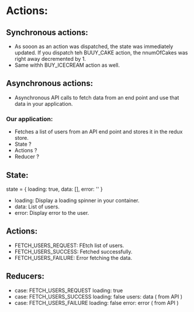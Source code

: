 # Actions:

## Synchronous actions:
- As sooon as an action was dispatched, the state was immediately updated. If you dispatch teh BUUY_CAKE action, the nnumOfCakes was right away decremented by 1.
- Same withh BUY_ICECREAM action as well.

## Asynchronous actions:
- Asynchronous API calls to fetch data from an end point and use that data in your application.

### Our application:
- Fetches a list of users from an API end point and stores it in the redux store.
- State ?
- Actions ?
- Reducer ?

## State:
state =  {
    loading: true,
    data: [],
    error: ''
}
- loading: Display a loading spinner in your container. 
- data: List of users.
- error: Display error to the user.

## Actions:
- FETCH_USERS_REQUEST: FEtch list of users.
- FETCH_USERS_SUCCESS: Fetched successfully.
- FETCH_USERS_FAILURE: Error fetching the data.

## Reducers:
- case: FETCH_USERS_REQUEST
        loading: true
- case: FETCH_USERS_SUCCESS
        loading: false
        users: data ( from API )
- case: FETCH_USERS_FAILURE
        loading: false
        error: error ( from API )
